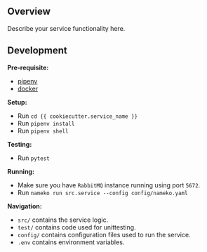 ## Overview

Describe your service functionality here.

## Development

**Pre-requisite:**

- [pipenv](https://docs.pipenv.org/en/latest/#install-pipenv-today)
- [docker](https://docs.docker.com/install/)

**Setup:**

- Run `cd {{ cookiecutter.service_name }}`
- Run `pipenv install`
- Run `pipenv shell`

**Testing:**

- Run `pytest`

**Running:**

- Make sure you have `RabbitMQ` instance running using port `5672`.
- Run `nameko run src.service --config config/nameko.yaml`

**Navigation:**

- `src/` contains the service logic.
- `test/` contains code used for unittesting.
- `config/` contains configuration files used to run the service.
- `.env` contains environment variables.
